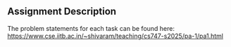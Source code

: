 ## Assignment Description
The problem statements for each task can be found here:
https://www.cse.iitb.ac.in/~shivaram/teaching/cs747-s2025/pa-1/pa1.html

